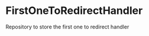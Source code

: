 FirstOneToRedirectHandler
=========================

Repository to store the first one to redirect handler
